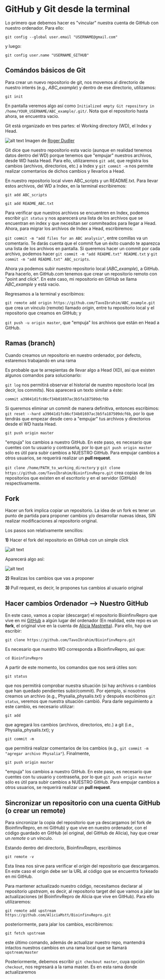 # GitHub y Git desde la terminal

Lo primero que debemos hacer es "vincular" nuestra cuenta de GitHub con nuestro ordenador. Para ello:

`git config --global user.email "USERNAME@gmail.com"`

y luego:

`git config user.name "USERNAME_GITHUB"`

## Comándos básicos de Git

Para crear un nuevo repositorio de git, nos movemos al directorio de nuestro interés (e.g., *ABC_example*) y dentro de ese directorio, utilizamos:

`git init`

En pantalla veremos algo así como `Initialized empty Git repository in /home/YOUR_USERNAME/ABC_example/.git/`. Nota que el repositorio hasta ahora, se encuentra vacio. 

Git está organizado en tres partes: el Working directory (WD), el Index y Head.

![alt text](https://github.com/TavoIbrahim/Git/blob/master/trees.png)
Imagen de [Roger Dudler](https://twitter.com/rogerdudler) 

Git dice que nuestro repositorio esta vacio (aunque en realidad tenemos datos dentro del WD) porque tenemos que "empujar" nuestros archivos, desde WD hasta Head. Para ello, utilizaremos `git add`, que registra los cambios (archivos, directorios, etc.) a Index y `git commit -m` nos permite realizar comentarios de dichos cambios y llevarlos a Head.  

En nuestro repositorio local viven ABC_scripts y un README.txt. Para llevar estos archivos, del WD a Index, en la terminal escribiremos:

`git add ABC_scripts`

`git add README_ABC.txt`

Para verificar que nuestros archivos se encuentren en Index, podemos escribir `git status` y nos aparecerá una lista de los archivos que se encuentran en index y que necesitan ser commiteados para llegar a Head. Ahora, para migrar los archivos de Index a Head, escribiremos:

`git commit -m "add files for an ABC analysis"`, entre comillas va un comentario. Te darás cuenta que el commit fue un éxito cuando te aparezca una lista de los archivos en pantalla. Si queremos hacer un commit por cada archivo, podemos hacer `git commit -m "add README.txt" README.txt` y `git commit -m "add README.txt" ABC_scripts`.

Ahora ya podemos subir nuestro repositorio local (*ABC_example*), a GitHub. Para hacerlo, en GitHub.com tenemos que crear un repositorio remoto con "point and click". En este caso, mi repositorio en GitHub se llama *ABC_example* y está vacio.

Regresamos a la terminal y escribimos:

`git remote add origin https://github.com/TavoIbrahim/ABC_example.git` que crea un vínculo (remote) llamado *origin*, entre tu repositorio local y el repositorio que creamos en GitHub; y 

`git push -u origin master`, que "empuja" los archivos que están en Head a GitHub.

## Ramas (branch)

Cuando creamos un repositorio en nuestro ordenador, por defecto, estaremos trabajando en una rama 

Es probable que te arrepientas de llevar algo a Head (XD), así que existen algunos comandos para solucionarlo:

`git log` nos permitirá observar el historial de nuestro repositorio local (es decir, los commits). Nos aparecerá un texto similar a éste:

`commit a39041d1fc86cf34b01697ac3b5fa187509dcf6b`

Si queremos eliminar un commit de manera definitiva, entonces escribimos: `git reset --hard a39041d1fc86cf34b01697ac3b5fa187509dcf6b`,
por lo que tendrás que empezar desde cero a "empujar" tus archivos y directorios desde el WD hasta Head.


















`git push origin master` 

"empuja" los cambios a nuestro GitHub. En este paso, es necesario que cuentes con tu usuario y contraseña, por lo que `git push origin master` sólo es útil para subir cambios a NUESTRO GitHub. Para empujar cambios a otros usuarios, se requerirá realizar un **pull request**.







`git clone /home/PATH_to_working_directory` y `git clone https://github.com/TavoIbrahim/BioinfinvRepro.git` crea copias de los repositorios que existen en el escritorio y en el servidor (GitHub) respectivamente. 





## Fork

Hacer un fork implica copiar un repositorio. La idea de un fork es tener un punto de partida para proponer cambios y/o desarrollar nuevas ideas, SIN realizar modificaciones al repositorio original.

Los pasos son relativamente sencillos:

**1)** Hacer el fork del repositorio en GitHub con un simple click

![alt text](https://github.com/TavoIbrahim/Git/blob/master/Captura%20de%20pantalla%20de%202018-04-17%2013-53-45.png)

Aparecerá algo así:

![alt text](https://github.com/TavoIbrahim/Git/blob/master/Captura%20de%20pantalla%20de%202018-04-17%2009-01-31.png)

**2)** Realizas los cambios que vas a proponer

**3)** Pull request, es decir, le propones tus cambios al usuario original

## Hacer cambios Ordenador --> Nuestro GitHub

En este caso, vamos a copiar (descargar) el repositorio BioinfinvRepro que vive en mi [GitHub](https://github.com/TavoIbrahim) a algún lugar del ordenador (En realidad, este repo es un **fork**, el original vive en la cuenta de [Alicia Mastretta](https://github.com/AliciaMstt)). Para ello, hay que escribir:

`git clone https://github.com/TavoIbrahim/BioinfinvRepro.git`

Es necesario que nuestro WD corresponda a BioinfinvRepro, así que:

`cd BioinfinvRepro`

A partir de este momento, los comandos que nos será útiles son: 

`git status`

que nos permitirá comprobar nuestra situación (si hay archivos o cambios que han quedado pendientes subir/commit). Por ejemplo, si nosotros creamos un archivo (e.g., Physalia_physalis.txt) y después escribimos `git status`, veremos que nuestra situación cambió. Para darle seguimiento a este cambio, es necesario utilizar: 

`git add`

que agregará los cambios (archivos, directorios, etc.) a git (i.e., Physalia_physalis.txt); y  

`git commit -m`

que permitirá realizar comentarios de los cambios (e.g., `git commit -m "agregar archivo Physalia"`). Finalmente,  

`git push origin master` 

"empuja" los cambios a nuestro GitHub. En este paso, es necesario que cuentes con tu usuario y contraseña, por lo que `git push origin master` sólo es útil para subir cambios a NUESTRO GitHub. Para empujar cambios a otros usuarios, se requerirá realizar un **pull request**.

## Sincronizar un repositorio con una cuenta GitHub (o crear un remote)

Para sincronizar la copia del repositorio que ya descargamos (el fork de BioinfinvRepro, en mi GitHub) y que vive en nuestro ordenador, con el código guardado en GitHub (el original, del GitHub de Alicia), hay que crear un *remote* o un vínculo. 

Estando dentro del directorio, BioinfinvRepro, escribimos

`git remote -v` 

Esta línea nos sirve para verificar el *origin* del repositorio que descargamos. En este caso el origin debe ser la URL al código que se encuentra forkeado en mi GitHub. 

Para mantener actualizado nuestro código, necesitamos declarar al repositorio *upstream*, es decir, al repositorio target del que vamos a jalar las actualizaciones (el BioinfinvRepro de Alicia que vive en GitHub). Para ello utilizaremos:  

`git remote add upstream https://github.com/AliciaMstt/BioinfinvRepro.git`

posteriormente, para jalar los cambios, escribiremos:

`git fetch upstream` 

este último comando, además de actualizar nuestro repo, mantendrá intactos nuestros cambios en una rama local que se llamará `upstream/master` 

Posteriormente, debemos escribir `git checkout master`, cuya opción `checkout`, nos regresará a la rama master. Es en esta rama donde actualizaremos




